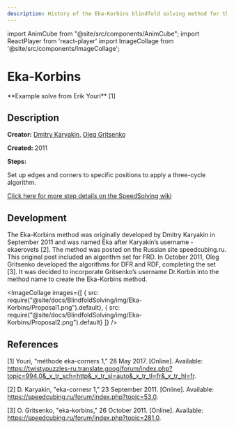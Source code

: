 ```yaml
---
description: History of the Eka-Korbins blindfold solving method for the Rubik's Cube.
---
```


import AnimCube from "@site/src/components/AnimCube";
import ReactPlayer from 'react-player'
import ImageCollage from '@site/src/components/ImageCollage';

# Eka-Korbins

<AnimCube params="config=../../ReconstructionConfig.txt&initmove=B2 L' D2 L2 D2 U' L' R D L D L D F2 R' D U&move={Scramble: B2 L' D2 L2 D2 U' L' R D L D L D F2 R' D U}{Buffer -> UBR -> FLU: R' F l' D2 R U R' D2 R U' x' F' R}R' F l' D2 R U R' D2 R U' x' F' R{Buffer -> FRD -> LFD: R U2 R' DR U2 R' D'}R U2 R' D R U2 R' D'{Buffer -> RBD -> DBL: D' x D2 L U2 L' D2 L U2 r' D}D' x D2 L U2 L' D2 L U2 r' D{Buffer -> FUR -> RUB: F x DL U2 L' D' L U2 r' F}F x D L U2 L' D' L U2 r' F'" width="600px" height="400px" />
**Example solve from Erik Youri** [1]

## Description

**Creator:** [Dmitry Karyakin](CubingContributors/MethodDevelopers.md#karyakin-dmitry), [Oleg Gritsenko](CubingContributors/MethodDevelopers.md#gritsenko-oleg)

**Created:** 2011

**Steps:**

Set up edges and corners to specific positions to apply a three-cycle algorithm.

[Click here for more step details on the SpeedSolving wiki](https://www.speedsolving.com/wiki/index.php?title=Eka)

## Development

The Eka-Korbins method was originally developed by Dmitry Karyakin in September 2011 and was named Eka after Karyakin’s username - ekaerovets [2]. The method was posted on the Russian site speedcubing.ru. This original post included an algorithm set for FRD. In October 2011, Oleg Gritsenko developed the algorithms for DFR and RDF, completing the set [3]. It was decided to incorporate Gritsenko’s username Dr.Korbin into the method name to create the Eka-Korbins method.

<ImageCollage
images={[
{ src: require("@site/docs/BlindfoldSolving/img/Eka-Korbins/Proposal1.png").default},
{ src: require("@site/docs/BlindfoldSolving/img/Eka-Korbins/Proposal2.png").default}
]}
/>

## References

[1] Youri, "méthode eka-corners 1," 28 May 2017. [Online]. Available: https://twistypuzzles-ru.translate.goog/forum/index.php?topic=994.0&_x_tr_sch=http&_x_tr_sl=auto&_x_tr_tl=fr&_x_tr_hl=fr.

[2] D. Karyakin, "eka-cornesr 1," 23 September 2011. [Online]. Available: https://speedcubing.ru/forum/index.php?topic=53.0.

[3] O. Gritsenko, "eka-korbins," 26 October 2011. [Online]. Available: https://speedcubing.ru/forum/index.php?topic=281.0.

